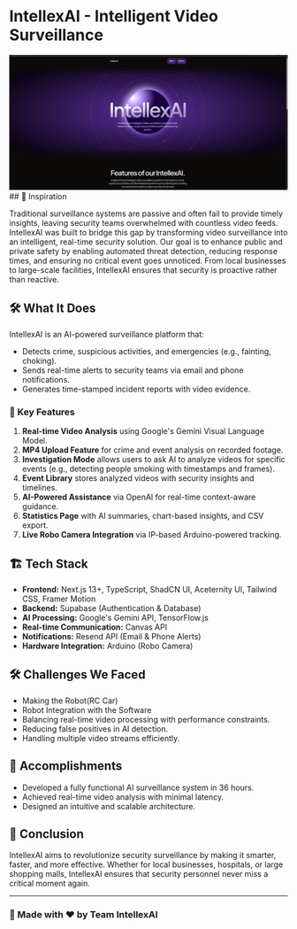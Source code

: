 # IntellexAI - Intelligent Video Surveillance
<img src="public/image.png" />
## 🚀 Inspiration

Traditional surveillance systems are passive and often fail to provide timely insights, leaving security teams overwhelmed with countless video feeds. IntellexAI was built to bridge this gap by transforming video surveillance into an intelligent, real-time security solution. Our goal is to enhance public and private safety by enabling automated threat detection, reducing response times, and ensuring no critical event goes unnoticed. From local businesses to large-scale facilities, IntellexAI ensures that security is proactive rather than reactive.

## 🛠 What It Does

IntellexAI is an AI-powered surveillance platform that:
- Detects crime, suspicious activities, and emergencies (e.g., fainting, choking).
- Sends real-time alerts to security teams via email and phone notifications.
- Generates time-stamped incident reports with video evidence.

### 🔑 Key Features
1. **Real-time Video Analysis** using Google's Gemini Visual Language Model.
2. **MP4 Upload Feature** for crime and event analysis on recorded footage.
3. **Investigation Mode** allows users to ask AI to analyze videos for specific events (e.g., detecting people smoking with timestamps and frames).
4. **Event Library** stores analyzed videos with security insights and timelines.
5. **AI-Powered Assistance** via OpenAI for real-time context-aware guidance.
6. **Statistics Page** with AI summaries, chart-based insights, and CSV export.
7. **Live Robo Camera Integration** via IP-based Arduino-powered tracking.

## 🏗️ Tech Stack
- **Frontend:** Next.js 13+, TypeScript, ShadCN UI, Aceternity UI, Tailwind CSS, Framer Motion
- **Backend:** Supabase (Authentication & Database)
- **AI Processing:** Google's Gemini API, TensorFlow.js
- **Real-time Communication:** Canvas API
- **Notifications:** Resend API (Email & Phone Alerts)
- **Hardware Integration:** Arduino (Robo Camera)

## 🛠 Challenges We Faced
- Making the Robot(RC Car)
- Robot Integration with the Software
- Balancing real-time video processing with performance constraints.
- Reducing false positives in AI detection.
- Handling multiple video streams efficiently.

## 🎉 Accomplishments
- Developed a fully functional AI surveillance system in 36 hours.
- Achieved real-time video analysis with minimal latency.
- Designed an intuitive and scalable architecture.

## 🏁 Conclusion
IntellexAI aims to revolutionize security surveillance by making it smarter, faster, and more effective. Whether for local businesses, hospitals, or large shopping malls, IntellexAI ensures that security personnel never miss a critical moment again.

---
### 📌 Made with ❤️ by Team IntellexAI